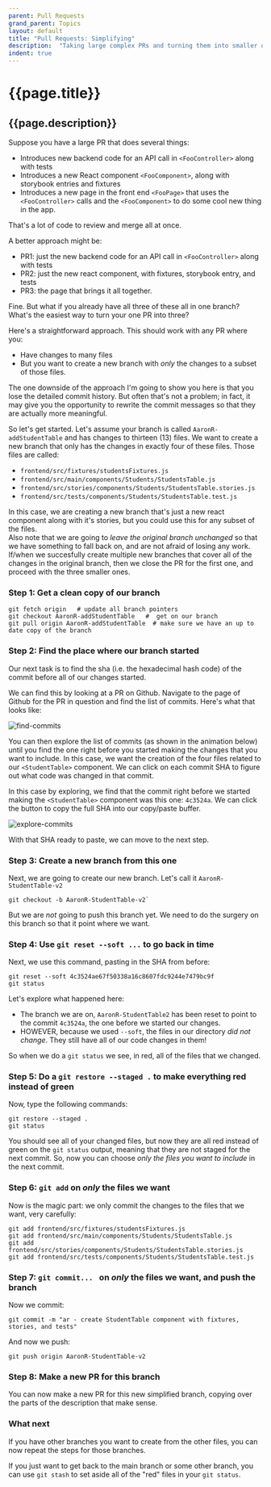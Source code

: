 ```yaml
---
parent: Pull Requests
grand_parent: Topics
layout: default
title: "Pull Requests: Simplifying"
description:  "Taking large complex PRs and turning them into smaller ones"
indent: true
---
```


# {{page.title}}

## {{page.description}}

Suppose you have a large PR that does several things:
* Introduces new backend code for an API call in `<FooController>` along with tests
* Introduces a new React component `<FooComponent>`, along with storybook entries and fixtures
* Introduces a new page in the front end `<FooPage>` that uses the `<FooController>` calls and the `<FooComponent>` to do some cool new thing in the app.

That's a lot of code to review and merge all at once. 

A better approach might be:
* PR1: just the new backend code for an API call in `<FooController>` along with tests
* PR2: just the new react component, with fixtures, storybook entry, and tests
* PR3: the page that brings it all together.

Fine. But what if you already have all three of these all in one branch? What's the easiest way to turn your one PR into three?

Here's a straightforward approach.  This should work with any PR where you:
* Have changes to many files
* But you want to create a new branch with *only* the changes to a subset of those files.

The one downside of the approach I'm going to show you here is that you lose the detailed commit history.  But often that's not a problem; in fact, it may give you the opportunity to rewrite the commit messages
so that they are actually more meaningful.  

So let's get started.  Let's assume your branch is called `AaronR-addStudentTable` and has changes to thirteen (13) files.   We want to create a new branch that only has the changes in exactly four of these files.
Those files are called:
* `frontend/src/fixtures/studentsFixtures.js`
* `frontend/src/main/components/Students/StudentsTable.js`
* `frontend/src/stories/components/Students/StudentsTable.stories.js`
* `frontend/src/tests/components/Students/StudentsTable.test.js`

In this case, we are creating a new branch that's just a new react component along with it's stories, but you could use this for any subset of the files.  
Also note that we are going to *leave the original branch unchanged* so that we have something to fall back on, and are not afraid of losing any work.  If/when we succesfully create
multiple new branches that cover all of the changes in the original branch, then we close the PR for the first one, and proceed with the three smaller ones.

### Step 1: Get a clean copy of our branch

```
git fetch origin   # update all branch pointers
git checkout AaronR-addStudentTable   #  get on our branch
git pull origin AaronR-addStudentTable  # make sure we have an up to date copy of the branch
```

### Step 2: Find the place where our branch started

Our next task is to find the sha (i.e. the hexadecimal hash code) of the commit before all of our changes started.

We can find this by looking at a PR on Github.  Navigate to the page of Github for the PR in question and find
the list of commits.  Here's what that looks like:

![find-commits](https://github.com/ucsb-cs156/ucsb-cs156.github.io/assets/1119017/76a02835-b611-4e8a-890c-e6d748f96896)

You can then explore the list of commits (as shown in the animation below) until you find the one right before you started making the changes that you want to include.
In this case, we want the creation of the four files related to our `<StudentTable>` component.   We can click on each commit SHA to
figure out what code was changed in that commit.

In this case by exploring, we find that the commit right before we started making the `<StudentTable>` component was this one: `4c3524a`. We can click the button
to copy the full SHA into our copy/paste buffer.

![explore-commits](https://github.com/ucsb-cs156/ucsb-cs156.github.io/assets/1119017/607f099e-3835-468e-a837-a22ee2cfc6ec)

With that SHA ready to paste, we can move to the next step.

### Step 3: Create a new branch from this one

Next, we are going to create our new branch.  Let's call it `AaronR-StudentTable-v2`

```
git checkout -b AaronR-StudentTable-v2`
```

But we are *not* going to push this branch yet.  We need to do the surgery on this branch so that it point where we want.

### Step 4: Use `git reset --soft ...` to go back in time

Next, we use this command, pasting in the SHA from before:

```
git reset --soft 4c3524ae67f50338a16c8607fdc9244e7479bc9f
git status
```

Let's explore what happened here:
* The branch we are on, `AaronR-StudentTable2` has been reset to point to the commit `4c3524a`, the one before we started our changes.
* HOWEVER, because we used `--soft`, the files in our directory *did not change*. They still have all of our code changes in them!

So when we do a `git status` we see, in red, all of the files that we changed.

### Step 5: Do a `git restore --staged .` to make everything red instead of green

Now, type the following commands:

```
git restore --staged .
git status
```

You should see all of your changed files, but now they are all red instead of green on the `git status` output,
meaning that they are not staged for the next commit.  So, now you can choose *only the files you want to include* in
the next commit.

### Step 6: `git add` on *only* the files we want

Now is the magic part: we only commit the changes to the files that we want, very carefully:

```
git add frontend/src/fixtures/studentsFixtures.js
git add frontend/src/main/components/Students/StudentsTable.js
git add frontend/src/stories/components/Students/StudentsTable.stories.js
git add frontend/src/tests/components/Students/StudentsTable.test.js
```

### Step 7: `git commit... ` on *only* the files we want, and push the branch

Now we commit:

```
git commit -m "ar - create StudentTable component with fixtures, stories, and tests"
```

And now we push:

```
git push origin AaronR-StudentTable-v2
```

### Step 8: Make a new PR for this branch

You can now make a new PR for this new simplified branch, copying over the parts of the description that make sense.

### What next

If you have other branches you want to create from the other files, you can now repeat the steps for those branches.

If you just want to get back to the main branch or some other branch, you can use `git stash` to set aside all of the "red" files in your `git status`.







